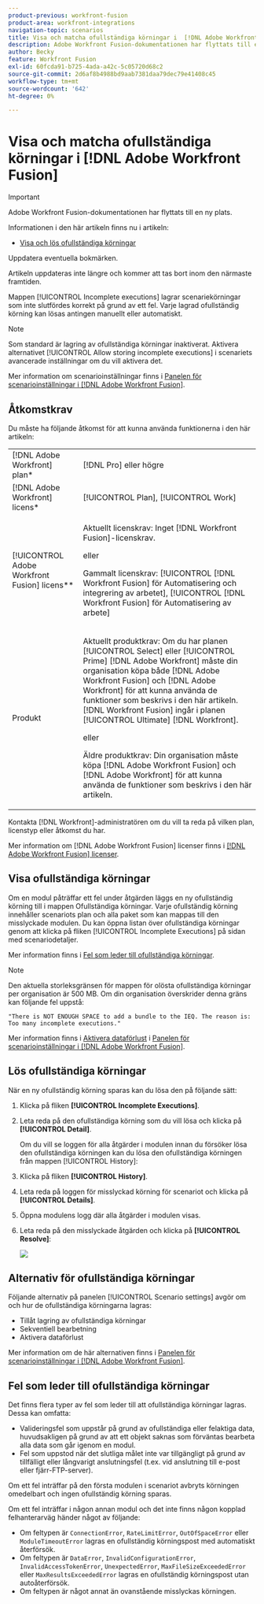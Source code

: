 ```yaml
---
product-previous: workfront-fusion
product-area: workfront-integrations
navigation-topic: scenarios
title: Visa och matcha ofullständiga körningar i  [!DNL Adobe Workfront Fusion]
description: Adobe Workfront Fusion-dokumentationen har flyttats till en ny plats. Den här artikeln har tagits bort, men innehåller en länk till den nya artikeln som innehåller den här funktionen.
author: Becky
feature: Workfront Fusion
exl-id: 60fcda91-b725-4ada-a42c-5c05720d68c2
source-git-commit: 2d6af8b4988bd9aab7381daa79dec79e41408c45
workflow-type: tm+mt
source-wordcount: '642'
ht-degree: 0%

---
```


# Visa och matcha ofullständiga körningar i [!DNL Adobe Workfront Fusion]

>[!IMPORTANT]
>
>Adobe Workfront Fusion-dokumentationen har flyttats till en ny plats.
>
>Informationen i den här artikeln finns nu i artikeln:
>
>* [Visa och lös ofullständiga körningar](https://experienceleague.adobe.com/docs/workfront-fusion/using/manage-scenarios/view-and-resolve-incomplete-executions.html)
>
>Uppdatera eventuella bokmärken.
>
>Artikeln uppdateras inte längre och kommer att tas bort inom den närmaste framtiden.

Mappen [!UICONTROL Incomplete executions] lagrar scenariekörningar som inte slutfördes korrekt på grund av ett fel. Varje lagrad ofullständig körning kan lösas antingen manuellt eller automatiskt.

>[!NOTE]
>
>Som standard är lagring av ofullständiga körningar inaktiverat. Aktivera alternativet [!UICONTROL Allow storing incomplete executions] i scenariets avancerade inställningar om du vill aktivera det.
>
>Mer information om scenarioinställningar finns i [Panelen för scenarioinställningar i [!DNL Adobe Workfront Fusion]](../../workfront-fusion/scenarios/scenario-settings-panel.md).

## Åtkomstkrav

Du måste ha följande åtkomst för att kunna använda funktionerna i den här artikeln:

<table style="table-layout:auto">  
 <col> 
 <col> 
 <tbody> 
  <tr> 
    <td role="rowheader">[!DNL Adobe Workfront] plan*</td> 
   <td> <p>[!DNL Pro] eller högre</p> </td> 
  </tr> 
  <tr data-mc-conditions=""> 
   <td role="rowheader">[!DNL Adobe Workfront] licens*</td> 
   <td> <p>[!UICONTROL Plan], [!UICONTROL Work]</p> </td> 
  </tr> 
  <tr> 
   <td role="rowheader">[!UICONTROL Adobe Workfront Fusion] licens**</td> 
  <td>
   <p>Aktuellt licenskrav: Inget [!DNL Workfront Fusion]-licenskrav.</p>
   <p>eller</p>
   <p>Gammalt licenskrav: [!UICONTROL [!DNL Workfront Fusion] för Automatisering och integrering av arbetet], [!UICONTROL [!DNL Workfront Fusion] för Automatisering av arbete]</p>
   </td>  
  </tr> 
  <tr> 
   <td role="rowheader">Produkt</td> 
   <td>
   <p>Aktuellt produktkrav: Om du har planen [!UICONTROL Select] eller [!UICONTROL Prime] [!DNL Adobe Workfront] måste din organisation köpa både [!DNL Adobe Workfront Fusion] och [!DNL Adobe Workfront] för att kunna använda de funktioner som beskrivs i den här artikeln. [!DNL Workfront Fusion] ingår i planen [!UICONTROL Ultimate] [!DNL Workfront].</p>
   <p>eller</p>
   <p>Äldre produktkrav: Din organisation måste köpa [!DNL Adobe Workfront Fusion] och [!DNL Adobe Workfront] för att kunna använda de funktioner som beskrivs i den här artikeln.</p>
   </td> 
  </tr> 
 </tbody> 
</table>

Kontakta [!DNL Workfront]-administratören om du vill ta reda på vilken plan, licenstyp eller åtkomst du har.

Mer information om [!DNL Adobe Workfront Fusion] licenser finns i [[!DNL Adobe Workfront Fusion] licenser](../../workfront-fusion/get-started/license-automation-vs-integration.md).

## Visa ofullständiga körningar

Om en modul påträffar ett fel under åtgärden läggs en ny ofullständig körning till i mappen Ofullständiga körningar. Varje ofullständig körning innehåller scenariots plan och alla paket som kan mappas till den misslyckade modulen. Du kan öppna listan över ofullständiga körningar genom att klicka på fliken [!UICONTROL Incomplete Executions] på sidan med scenariodetaljer.

<!--

![](assets/incomplete-executions-tab-350x102.png)

-->

Mer information finns i [Fel som leder till ofullständiga körningar](#errors-resulting-into-incomplete-executions).

>[!NOTE]
>
>Den aktuella storleksgränsen för mappen för olösta ofullständiga körningar per organisation är 500 MB. Om din organisation överskrider denna gräns kan följande fel uppstå:
>
>`"There is NOT ENOUGH SPACE to add a bundle to the IEQ. The reason is: Too many incomplete executions."`
>
>Mer information finns i [Aktivera dataförlust](../../workfront-fusion/scenarios/scenario-settings-panel.md#enable) i [Panelen för scenarioinställningar i  [!DNL Adobe Workfront Fusion]](../../workfront-fusion/scenarios/scenario-settings-panel.md).

## Lös ofullständiga körningar

När en ny ofullständig körning sparas kan du lösa den på följande sätt:

1. Klicka på fliken **[!UICONTROL Incomplete Executions]**.
1. Leta reda på den ofullständiga körning som du vill lösa och klicka på **[!UICONTROL Detail]**.


   Om du vill se loggen för alla åtgärder i modulen innan du försöker lösa den ofullständiga körningen kan du lösa den ofullständiga körningen från mappen [!UICONTROL History]:

1. Klicka på fliken **[!UICONTROL History]**.
1. Leta reda på loggen för misslyckad körning för scenariot och klicka på **[!UICONTROL Details]**.
1. Öppna modulens logg där alla åtgärder i modulen visas.
1. Leta reda på den misslyckade åtgärden och klicka på **[!UICONTROL Resolve]**:

   ![](assets/resolve-btn-350x188.png)

## Alternativ för ofullständiga körningar

Följande alternativ på panelen [!UICONTROL Scenario settings] avgör om och hur de ofullständiga körningarna lagras:

* Tillåt lagring av ofullständiga körningar
* Sekventiell bearbetning
* Aktivera dataförlust

Mer information om de här alternativen finns i [Panelen för scenarioinställningar i [!DNL Adobe Workfront Fusion]](../../workfront-fusion/scenarios/scenario-settings-panel.md).

## Fel som leder till ofullständiga körningar

Det finns flera typer av fel som leder till att ofullständiga körningar lagras. Dessa kan omfatta:

* Valideringsfel som uppstår på grund av ofullständiga eller felaktiga data, huvudsakligen på grund av att ett objekt saknas som förväntas bearbeta alla data som går igenom en modul.
* Fel som uppstod när det slutliga målet inte var tillgängligt på grund av tillfälligt eller långvarigt anslutningsfel (t.ex. vid anslutning till e-post eller fjärr-FTP-server).

Om ett fel inträffar på den första modulen i scenariot avbryts körningen omedelbart och ingen ofullständig körning sparas.

Om ett fel inträffar i någon annan modul och det inte finns någon kopplad felhanterarväg händer något av följande:

* Om feltypen är `ConnectionError`, `RateLimitError`, `OutOfSpaceError` eller `ModuleTimeoutError` lagras en ofullständig körningspost med automatiskt återförsök.
* Om feltypen är `DataError`, `InvalidConfigurationError`, `InvalidAccessTokenError`, `UnexpectedError`, `MaxFileSizeExceededError` eller `MaxResultsExceededError` lagras en ofullständig körningspost utan autoåterförsök.
* Om feltypen är något annat än ovanstående misslyckas körningen.
